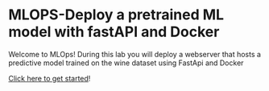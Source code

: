 # MLOPS-Deploy a pretrained ML model with fastAPI and Docker
Welcome to MLOps! During this lab you will deploy a webserver that hosts a predictive model trained on the wine dataset using FastApi and Docker

[Click here to get started](./FastAPI_Docker/no-batch)!
